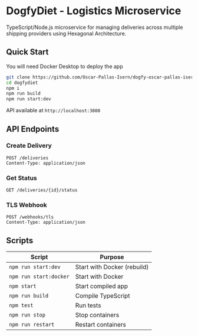 # DogfyDiet - Logistics Microservice

TypeScript/Node.js microservice for managing deliveries across multiple shipping providers using Hexagonal Architecture.

## Quick Start

You will need Docker Desktop to deploy the app

```bash
git clone https://github.com/Oscar-Pallas-Isern/dogfy-oscar-pallas-isern.git
cd dogfydiet
npm i
npm run build
npm run start:dev
```

API available at `http://localhost:3000`

## API Endpoints

### Create Delivery
```http
POST /deliveries
Content-Type: application/json
```

### Get Status
```http
GET /deliveries/{id}/status
```

### TLS Webhook
```http
POST /webhooks/tls
Content-Type: application/json
```

## Scripts

| Script | Purpose |
|--------|---------|
| `npm run start:dev` | Start with Docker (rebuild) |
| `npm run start:docker` | Start with Docker |
| `npm start` | Start compiled app |
| `npm run build` | Compile TypeScript |
| `npm test` | Run tests |
| `npm run stop` | Stop containers |
| `npm run restart` | Restart containers |

